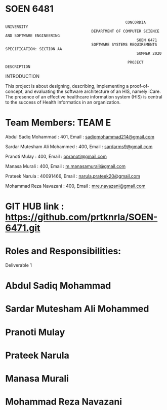 # SOEN 6481

                                                         CONCORDIA UNIVERSITY
                                          DEPARTMENT OF COMPUTER SCIENCE AND SOFTWARE ENGINEERING
                                                              SOEN 6471
                                          SOFTWARE SYSTEMS REQUIREMENTS SPECIFICATION: SECTION AA
                                                              SUMMER 2020
  
                                                          PROJECT DESCRIPTION
INTRODUCTION

This project is about designing, describing, implementing a proof-of-concept, and
evaluating the software architecture of an HIS, namely iCare. The presence of an effective healthcare information system (HIS) is central to the
success of Health Informatics in an organization.

# Team Members: TEAM E

Abdul Sadiq Mohammad          :  401, Email : sadiqmohammad214@gmail.com

Sardar Mutesham Ali Mohammed  :  400, Email : sardarms9@gmail.com

Pranoti Mulay                 :  400, Email : opranoti@gmail.com

Manasa Murali                 :  400, Email :  m.manasamurali@gmail.com

Prateek Narula                :  40091466, Email : narula.prateek20@gmail.com

Mohammad Reza Navazani		  :  400, Email : mre.navazani@gmail.com

# GIT HUB link : https://github.com/prtknrla/SOEN-6471.git

# Roles and Responsibilities:

Deliverable 1

# Abdul Sadiq Mohammad



# Sardar Mutesham Ali Mohammed



  
# Pranoti Mulay
 
 

# Prateek Narula



# Manasa Murali


# Mohammad Reza Navazani	

